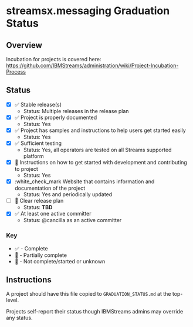 # streamsx.messaging Graduation Status


## Overview
Incubation for projects is covered here: https://github.com/IBMStreams/administration/wiki/Project-Incubation-Process

## Status

- [x] :white_check_mark: Stable release(s)
  * Status: Multiple releases in the release plan
- [x] :white_check_mark: Project is properly documented
  * Status: Yes
- [x] :white_check_mark: Project has samples and instructions to help users get started easily
  * Status: Yes
- [x] :white_check_mark: Sufficient testing
  * Status: Yes, all operators are tested on all Streams supported platform
- [x] :red_circle: Instructions on how to get started with development and contributing to project
  * Status: Yes
- [x] :white_check_mark Website that contains information and documentation of the project
  * Status: Yes and periodically updated
- [ ] :red_circle: Clear release plan
  * Status: **TBD**
- [x] :white_check_mark: At least one active committer
  * Status: @cancilla as an active committer

### Key
* :white_check_mark: - Complete
* :large_orange_diamond: - Partially complete
* :red_circle: - Not complete/started or unknown

## Instructions
A project should have this file copied to `GRADUATION_STATUS.md` at the top-level.

Projects self-report their status though IBMStreams admins may override any status.
